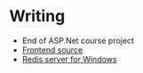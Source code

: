 # Writing
- End of ASP.Net course project
- [Frontend source](https://github.com/cuonvc/Blog-app-frontend/tree/client-writing-dotnet)
- [Redis server for Windows](https://github.com/microsoftarchive/redis/archive/refs/tags/win-3.0.504.zip)
